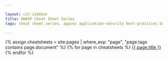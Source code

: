 ```yaml
---

layout: col-sidebar
title: OWASP Cheat Sheet Series
tags: cheat sheet series, appsec application-security best-practices builders defenders

---
```


{% assign cheatsheets = site.pages | where_exp: "page", "page.tags contains page.document" %}
{% for page in cheatsheets %}
[{{ page.title }}](https://www2.owasp.org/www-project-cheat-sheets{{page.url}})
{% endfor %}
